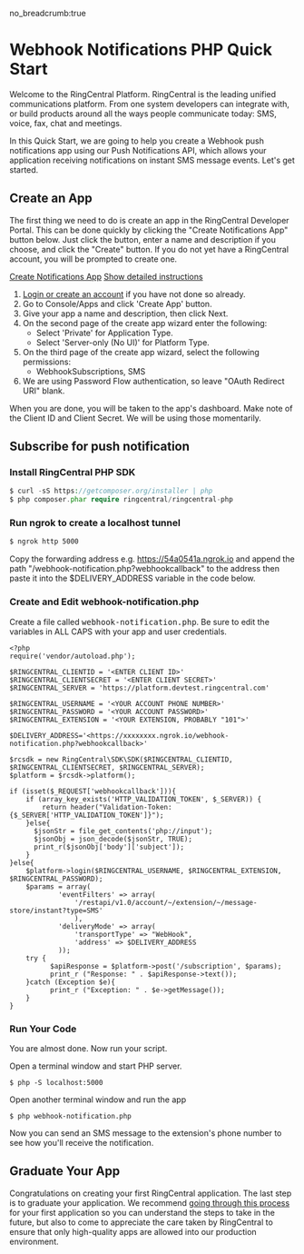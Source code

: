 no_breadcrumb:true

# Webhook Notifications PHP Quick Start

Welcome to the RingCentral Platform. RingCentral is the leading unified communications platform. From one system developers can integrate with, or build products around all the ways people communicate today: SMS, voice, fax, chat and meetings.

In this Quick Start, we are going to help you create a Webhook push notifications app using our Push Notifications API, which allows your application receiving notifications on instant SMS message events. Let's get started.

## Create an App

The first thing we need to do is create an app in the RingCentral Developer Portal. This can be done quickly by clicking the "Create Notifications App" button below. Just click the button, enter a name and description if you choose, and click the "Create" button. If you do not yet have a RingCentral account, you will be prompted to create one.

<a target="_new" href="https://developer.ringcentral.com/new-app?name=Webhook+Notifications+Quick+Start+App&desc=A+simple+app+to+demo+creating+an+SMS+Notification+RingCentral&public=false&type=ServerOther&carriers=7710,7310,3420&permissions=SubscriptionWebhook,SMS&redirectUri=" class="btn btn-primary">Create Notifications App</a>
<a class="btn-link btn-collapse" data-toggle="collapse" href="#create-app-instructions" role="button" aria-expanded="false" aria-controls="create-app-instructions">Show detailed instructions</a>

<div class="collapse" id="create-app-instructions">
<ol>
<li><a href="https://developer.ringcentral.com/login.html#/">Login or create an account</a> if you have not done so already.</li>
<li>Go to Console/Apps and click 'Create App' button.</li>
<li>Give your app a name and description, then click Next.</li>
<li>On the second page of the create app wizard enter the following:
  <ul>
  <li>Select 'Private' for Application Type.</li>
  <li>Select 'Server-only (No UI)' for Platform Type.</li>
  </ul>
  </li>
<li>On the third page of the create app wizard, select the following permissions:
  <ul>
    <li>WebhookSubscriptions, SMS</li>
  </ul>
  </li>
<li>We are using Password Flow authentication, so leave "OAuth Redirect URI" blank.</li>
</ol>
</div>

When you are done, you will be taken to the app's dashboard. Make note of the Client ID and Client Secret. We will be using those momentarily.

## Subscribe for push notification

### Install RingCentral PHP SDK

```php
$ curl -sS https://getcomposer.org/installer | php
$ php composer.phar require ringcentral/ringcentral-php
```

### Run ngrok to create a localhost tunnel

```bash
$ ngrok http 5000
```

Copy the forwarding address e.g. https://54a0541a.ngrok.io and append the path "/webhook-notification.php?webhookcallback" to the address then paste it into the $DELIVERY_ADDRESS variable in the code below.

### Create and Edit webhook-notification.php

Create a file called <tt>webhook-notification.php</tt>. Be sure to edit the variables in ALL CAPS with your app and user credentials.

```
<?php
require('vendor/autoload.php');

$RINGCENTRAL_CLIENTID = '<ENTER CLIENT ID>'
$RINGCENTRAL_CLIENTSECRET = '<ENTER CLIENT SECRET>'
$RINGCENTRAL_SERVER = 'https://platform.devtest.ringcentral.com'

$RINGCENTRAL_USERNAME = '<YOUR ACCOUNT PHONE NUMBER>'
$RINGCENTRAL_PASSWORD = '<YOUR ACCOUNT PASSWORD>'
$RINGCENTRAL_EXTENSION = '<YOUR EXTENSION, PROBABLY "101">'

$DELIVERY_ADDRESS='<https://xxxxxxxx.ngrok.io/webhook-notification.php?webhookcallback>'

$rcsdk = new RingCentral\SDK\SDK($RINGCENTRAL_CLIENTID, $RINGCENTRAL_CLIENTSECRET, $RINGCENTRAL_SERVER);
$platform = $rcsdk->platform();

if (isset($_REQUEST['webhookcallback'])){
    if (array_key_exists('HTTP_VALIDATION_TOKEN', $_SERVER)) {
        return header("Validation-Token: {$_SERVER['HTTP_VALIDATION_TOKEN']}");
    }else{
      $jsonStr = file_get_contents('php://input');
      $jsonObj = json_decode($jsonStr, TRUE);
      print_r($jsonObj['body']['subject']);
    }
}else{
    $platform->login($RINGCENTRAL_USERNAME, $RINGCENTRAL_EXTENSION, $RINGCENTRAL_PASSWORD);
    $params = array(
            'eventFilters' => array(
                '/restapi/v1.0/account/~/extension/~/message-store/instant?type=SMS'
                ),
            'deliveryMode' => array(
                'transportType' => "WebHook",
                'address' => $DELIVERY_ADDRESS
            ));
    try {
          $apiResponse = $platform->post('/subscription', $params);
          print_r ("Response: " . $apiResponse->text());
    }catch (Exception $e){
          print_r ("Exception: " . $e->getMessage());
    }
}
```

### Run Your Code

You are almost done. Now run your script.

Open a terminal window and start PHP server.
```bask
$ php -S localhost:5000
```
Open another terminal window and run the app
```bask
$ php webhook-notification.php
```

Now you can send an SMS message to the extension's phone number to see how you'll receive the notification.

## Graduate Your App

Congratulations on creating your first RingCentral application. The last step is to graduate your application. We recommend [going through this process](../../../../basics/production) for your first application so you can understand the steps to take in the future, but also to come to appreciate the care taken by RingCentral to ensure that only high-quality apps are allowed into our production environment.
